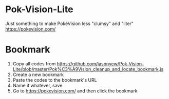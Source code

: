 # Pok-Vision-Lite
Just something to make PokéVision less "clumsy" and "liter"
https://pokevision.com/

# Bookmark
1) Copy all codes from https://github.com/jasonycw/Pok-Vision-Lite/blob/master/Pok%C3%A9Vision_cleanup_and_locate_bookmark.js 
2) Create a new bookmark
3) Paste the codes to the bookmark's URL
4) Name it whatever, save
5) Go to https://pokevision.com/ and then click the bookmark
